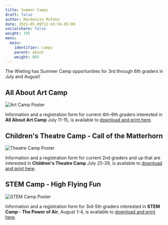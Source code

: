 ```yaml
---
title: Summer Camps
draft: false
author: Mackenzie McFate
date: 2022-05-09T12:43:56-05:00
socialshare: false
weight: 195
menu:
  main:
    identifier: camps
    parent: about
    weight: 805
---
```

The Wieting has Summer Camp opportunities for 3rd through 6th graders in July and August!

## All About Art Camp  
![Art Camp Poster](/img/_art-camp-2022-form-copy.jpg)  

Information and a registration form for current 4th-6th graders interested in **All About Art Camp** July 11-15, is available to [download and print here](/img/_art-camp-2022-form.pdf).

## Children's Theatre Camp - Call of the Matterhorn
![Theatre Camp Poster](/img/_call-of-the-matterhorn-registration-form.jpg)

Information and a registration form for current 2nd graders and up that are interested in **Children's Theatre Camp** July 25-29, is available to [download and print here](/img/_call-of-the-matterhorn-registration-form.pdf).

## STEM Camp - High Flying Fun
![STEM Camp Poster](/img/_high-flying-fun-camp-2022-edits-1-copy.jpg)

Information and a registration form for 3rd-5th graders interested in **STEM Camp - The Power of Air**, August 1-4, is available to [download and print here](/img/_high-flying-fun-camp-2022-edits-1.pdf).
